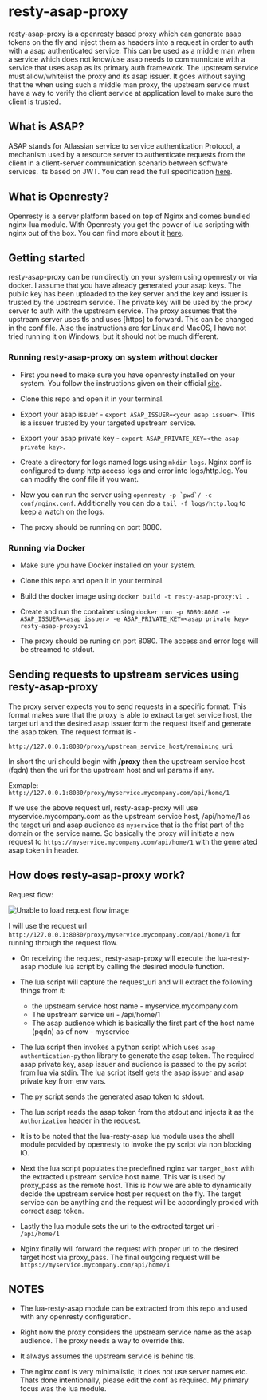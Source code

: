 # resty-asap-proxy

resty-asap-proxy is a openresty based proxy which can generate asap tokens on the fly and inject them as headers into a request in order to
auth with a asap authenticated service. This can be used as a middle man when a service which does not know/use asap needs to communnicate with
a service that uses asap as its primary auth framework. The upstream service must allow/whitelist the proxy and its asap issuer.
It goes without saying that the when using such a middle man proxy, the upstream service must have a way to verify the client service at application
level to make sure the client is trusted.

## What is ASAP?

ASAP stands for Atlassian service to service authentication Protocol, a mechanism used by a resource server to authenticate requests from the
client in a client-server communication scenario between software services. Its based on JWT. You can read the full specification <a href="https://s2sauth.bitbucket.io/spec/">here</a>.

## What is Openresty?

Openresty is a server platform based on top of Nginx and comes bundled nginx-lua module. With Openresty you get the power of lua scripting with
nginx out of the box. You can find more about it <a href="https://openresty.org/en/">here</a>.

## Getting started

resty-asap-proxy can be run directly on your system using openresty or via docker. I assume that you have already generated your asap keys. The public
key has been uploaded to the key server and the key and issuer is trusted by the upstream service. The private key will be used by the proxy
server to auth with the upstream service. The proxy assumes that the upstream server uses tls and uses [https] to forward. This can be changed in
the conf file.
Also the instructions are for Linux and MacOS, I have not tried running it on Windows, but it should
not be much different.

### Running resty-asap-proxy on system without docker

- First you need to make sure you have openresty installed on your system. You follow the instructions given on their official <a href="https://openresty.org/en/">site</a>.

- Clone this repo and open it in your terminal.

- Export your asap issuer - ```export ASAP_ISSUER=<your asap issuer>```. This is a issuer trusted by your targeted upstream service.
- Export your asap private key - ```export ASAP_PRIVATE_KEY=<the asap private key>```.

- Create a directory for logs named logs using ```mkdir logs```. Nginx conf is configured to dump http access logs and error into logs/http.log.
  You can modify the conf file if you want.
  
- Now you can run the server using ```openresty -p `pwd`/ -c conf/nginx.conf```. Additionally you can do a ```tail -f logs/http.log``` to keep
  a watch on the logs.
  
- The proxy should be running on port 8080.

### Running via Docker

- Make sure you have Docker installed on your system.

- Clone this repo and open it in your terminal.

- Build the docker image using ```docker build -t resty-asap-proxy:v1 .```

- Create and run the container using ```docker run -p 8080:8080 -e ASAP_ISSUER=<asap issuer> -e ASAP_PRIVATE_KEY=<asap private key> resty-asap-proxy:v1```

- The proxy should be runing on port 8080. The access and error logs will be streamed to stdout.

## Sending requests to upstream services using resty-asap-proxy

The proxy server expects you to send requests in a specific format. This format makes sure that the proxy is able to extract target service host, the
target uri and the desired asap issuer form the request itself and generate the asap token.
The request format is -

```http://127.0.0.1:8080/proxy/upstream_service_host/remaining_uri```

In short the uri should begin with **/proxy** then the upstream service host (fqdn) then the uri for the upstream host and url params if any.

Exmaple:
```http://127.0.0.1:8080/proxy/myservice.mycompany.com/api/home/1```

If we use the above request url, resty-asap-proxy will use myservice.mycompany.com as the upstream service host, /api/home/1 as the target uri and
asap audience as ```myservice``` that is the frist part of the domain or the service name. So basically the proxy will initiate a new request to
```https://myservice.mycompany.com/api/home/1``` with the generated asap token in header.

## How does resty-asap-proxy work?

Request flow:

![Unable to load request flow image](resources/resty-asap.jpg?raw=true "Request flow")

I will use the request url ```http://127.0.0.1:8080/proxy/myservice.mycompany.com/api/home/1``` for running through the request flow.

- On receiving the request, resty-asap-proxy will execute the lua-resty-asap module lua script by calling the desired module function.

- The lua script will capture the request_uri and will extract the following things from it:
    - the upstream service host name - myservice.mycompany.com
    - The upstream service uri - /api/home/1
    - The asap audience which is basically the first part of the host name (pqdn) as of now - myservice

- The lua script then invokes a python script which uses ```asap-authentication-python``` library to generate the asap token. The required asap private
  key, asap issuer and audience is passed to the py script from lua via stdin. The lua script itself gets the asap issuer and asap private key from env
  vars.
 
- The py script sends the generated asap token to stdout.

- The lua script reads the asap token from the stdout and injects it as the ```Authorization``` header in the request.

- It is to be noted that the lua-resty-asap lua module uses the shell module provided by openresty to invoke the py script via non blocking IO.

- Next the lua script populates the predefined nginx var ```target_host``` with the extracted upstream service host name. This var is used by
  proxy_pass as the remote host. This is how we are able to dynamically decide the upstream service host per request on the fly. The target
  service can be anything and the request will be accordingly proxied with correct asap token.
  
- Lastly the lua module sets the uri to the extracted target uri - ```/api/home/1```

- Nginx finally will forward the request with proper uri to the desired target host via proxy_pass. The final outgoing request will be
  ```https://myservice.mycompany.com/api/home/1```


## NOTES

- The lua-resty-asap module can be extracted from this repo and used with any openresty configuration.

- Right now the proxy considers the upstream service name as the asap audience. The proxy needs a way to override this.

- It always assumes the upstream service is behind tls.

- The nginx conf is very minimalistic, it does not use server names etc. Thats done intentionally, please edit the conf as required. My primary focus
  was the lua module.
